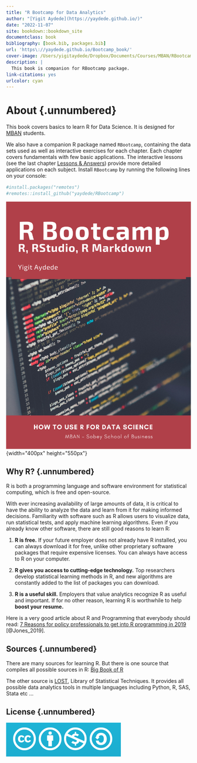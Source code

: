```yaml
---
title: "R Bootcamp for Data Analytics"
author: "[Yigit Aydede](https://yaydede.github.io/)"
date: "2022-11-07"
site: bookdown::bookdown_site
documentclass: book
bibliography: [book.bib, packages.bib]
url: 'https\://yaydede.github.io/Bootcamp_book/'
cover-image: /Users/yigitaydede/Dropbox/Documents/Courses/MBAN/RBootcamps/Bootcamp_book/png/cover.png
description: |
  This book is companion for RBootcamp package.
link-citations: yes
urlcolor: cyan
---
```


# About {.unnumbered}

This book covers basics to learn R for Data Science. It is designed for [MBAN](https://www.smu.ca/mban/index.html) students.

We also have a companion R package named `RBootcamp`, containing the data sets used as well as interactive exercises for each chapter. Each chapter covers fundamentals with few basic applications. The interactive lessons (see the last chapter [Lessons & Answers](#last)) provide more detailed applications on each subject. Install `RBootcamp` by running the following lines on your console:


```r
#install.packages("remotes")
#remotes::install_github("yaydede/RBootcamp")
```

![](png/cover2.png){width="400px" height="550px"}

## Why R? {.unnumbered}

R is both a programming language and software environment for statistical computing, which is free and open-source.

With ever increasing availability of large amounts of data, it is critical to have the ability to analyze the data and learn from it for making informed decisions. Familiarity with software such as R allows users to visualize data, run statistical tests, and apply machine learning algorithms. Even if you already know other software, there are still good reasons to learn R:

1.  **R is free.** If your future employer does not already have R installed, you can always download it for free, unlike other proprietary software packages that require expensive licenses. You can always have access to R on your computer.

2.  **R gives you access to cutting-edge technology.** Top researchers develop statistical learning methods in R, and new algorithms are constantly added to the list of packages you can download.

3.  **R is a useful skill.** Employers that value analytics recognize R as useful and important. If for no other reason, learning R is worthwhile to help **boost your resume.**

Here is a very good article about R and Programming that everybody should read: [7 Reasons for policy professionals to get into R programming in 2019](http://gilesd-j.com/2019/01/07/7-reasons-for-policy-professionals-to-get-pumped-about-r-programming-in-2019/) [@Jones_2019].

## Sources {.unnumbered}

There are many sources for learning R. But there is one source that compiles all possible sources in R: [Big Book of R](https://www.bigbookofr.com/index.html)

The other source is [LOST](https://lost-stats.github.io), Library of Statistical Techniques. It provides all possible data analytics tools in multiple languages including Python, R, SAS, Stata etc ...

## License {.unnumbered}

![This work is licensed under a [Creative Commons Attribution-NonCommercial-ShareAlike 4.0 International License](http://creativecommons.org/licenses/by-nc-sa/4.0/).](png/cc.png)


